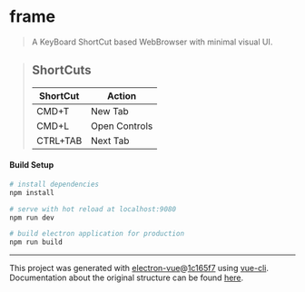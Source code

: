 # frame

> A KeyBoard ShortCut based WebBrowser with minimal visual UI.

> ## ShortCuts
> | ShortCut  | Action
> | --------- |---------
> | CMD+T     | New Tab
> | CMD+L     | Open Controls
> | CTRL+TAB  | Next Tab

#### Build Setup

``` bash
# install dependencies
npm install

# serve with hot reload at localhost:9080
npm run dev

# build electron application for production
npm run build


```

---

This project was generated with [electron-vue](https://github.com/SimulatedGREG/electron-vue)@[1c165f7](https://github.com/SimulatedGREG/electron-vue/tree/1c165f7c5e56edaf48be0fbb70838a1af26bb015) using [vue-cli](https://github.com/vuejs/vue-cli). Documentation about the original structure can be found [here](https://simulatedgreg.gitbooks.io/electron-vue/content/index.html).
